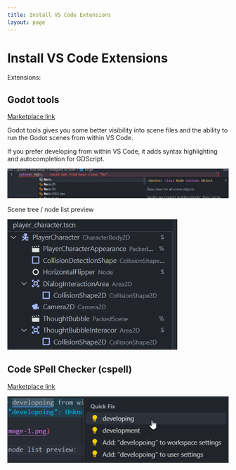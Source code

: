 ```yaml
---
title: Install VS Code Extensions
layout: page
---
```


# Install VS Code Extensions

Extensions:

## Godot tools

[Marketplace link](https://marketplace.visualstudio.com/items?itemName=geequlim.godot-tools)

Godot tools gives you some better visibility into scene files and the ability to run the Godot scenes from within VS Code.

If you prefer developing from within VS Code, it adds syntax highlighting and autocompletion for GDScript.

![alt text](image-1.png)

Scene tree / node list preview

![alt text](image.png)

## Code SPell Checker (cspell)

[Marketplace link](https://marketplace.visualstudio.com/items?itemName=streetsidesoftware.code-spell-checker)

![alt text](image-2.png)

